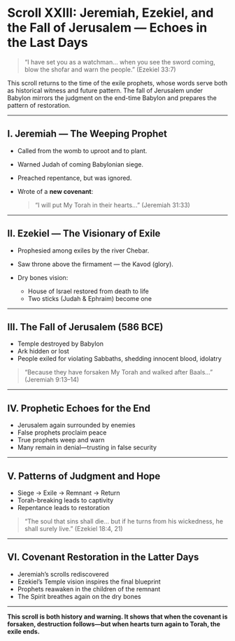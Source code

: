 # Scroll XXIII: Jeremiah, Ezekiel, and the Fall of Jerusalem — Echoes in the Last Days

> “I have set you as a watchman... when you see the sword coming, blow the shofar and warn the people.” (Ezekiel 33:7)

This scroll returns to the time of the exile prophets, whose words serve both as historical witness and future pattern. The fall of Jerusalem under Babylon mirrors the judgment on the end-time Babylon and prepares the pattern of restoration.

---

## I. Jeremiah — The Weeping Prophet

* Called from the womb to uproot and to plant.
* Warned Judah of coming Babylonian siege.
* Preached repentance, but was ignored.
* Wrote of a **new covenant**:

  > “I will put My Torah in their hearts...” (Jeremiah 31:33)

---

## II. Ezekiel — The Visionary of Exile

* Prophesied among exiles by the river Chebar.
* Saw throne above the firmament — the Kavod (glory).
* Dry bones vision:

  * House of Israel restored from death to life
  * Two sticks (Judah & Ephraim) become one

---

## III. The Fall of Jerusalem (586 BCE)

* Temple destroyed by Babylon
* Ark hidden or lost
* People exiled for violating Sabbaths, shedding innocent blood, idolatry

> “Because they have forsaken My Torah and walked after Baals...” (Jeremiah 9:13–14)

---

## IV. Prophetic Echoes for the End

* Jerusalem again surrounded by enemies
* False prophets proclaim peace
* True prophets weep and warn
* Many remain in denial—trusting in false security

---

## V. Patterns of Judgment and Hope

* Siege → Exile → Remnant → Return
* Torah-breaking leads to captivity
* Repentance leads to restoration

> “The soul that sins shall die... but if he turns from his wickedness, he shall surely live.” (Ezekiel 18:4, 21)

---

## VI. Covenant Restoration in the Latter Days

* Jeremiah’s scrolls rediscovered
* Ezekiel’s Temple vision inspires the final blueprint
* Prophets reawaken in the children of the remnant
* The Spirit breathes again on the dry bones

---

**This scroll is both history and warning. It shows that when the covenant is forsaken, destruction follows—but when hearts turn again to Torah, the exile ends.**
